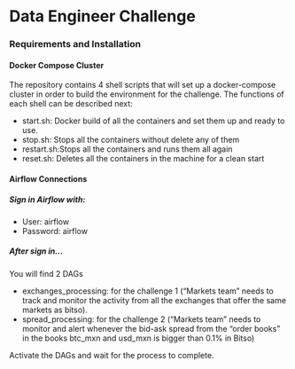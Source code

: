 # Data Engineer Challenge

### Requirements and Installation

#### Docker Compose Cluster

The repository contains 4 shell scripts that will set up a docker-compose 
cluster in order to build the environment for the challenge. The functions of each shell can be described next:

* start.sh: Docker build of all the containers and set them up and ready to use.
* stop.sh: Stops all the containers without delete any of them
* restart.sh:Stops all the containers and runs them all again
* reset.sh: Deletes all the containers in the machine for a clean start

#### Airflow Connections

##### Sign in Airflow with:
- User: airflow
- Password: airflow

##### After sign in...
You will find 2 DAGs
- exchanges_processing: for the challenge 1 (“Markets team” needs to track and monitor the activity from all the exchanges that offer the same markets as bitso). 
- spread_processing: for the challenge 2 (“Markets team” needs to monitor and alert whenever the bid-ask spread from the “order books” in the books btc_mxn and usd_mxn is bigger than 0.1% in Bitso)

Activate the DAGs and wait for the process to complete.
